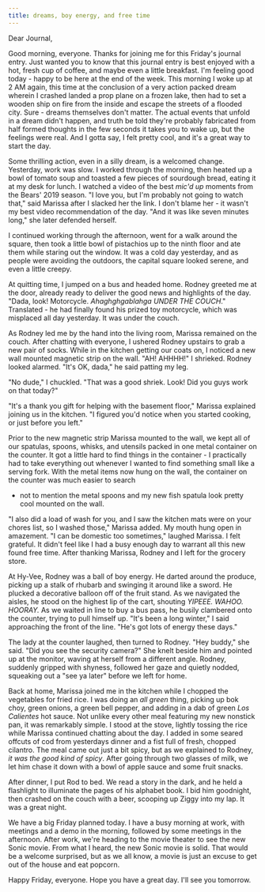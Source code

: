 ```yaml
---
title: dreams, boy energy, and free time
---
```


Dear Journal,

Good morning, everyone. Thanks for joining me for this Friday's journal
entry. Just wanted you to know that this journal entry is best enjoyed
with a hot, fresh cup of coffee, and maybe even a little breakfast. I'm
feeling good today - happy to be here at the end of the week. This
morning I woke up at 2 AM again, this time at the conclusion of a very
action packed dream wherein I crashed landed a prop plane on a frozen
lake, then had to set a wooden ship on fire from the inside and escape
the streets of a flooded city. Sure - dreams themselves don't matter.
The actual events that unfold in a dream didn't happen, and truth be
told they're probably fabricated from half formed thoughts in the few
seconds it takes you to wake up, but the feelings were real. And I gotta
say, I felt pretty cool, and it's a great way to start the day.

Some thrilling action, even in a silly dream, is a welcomed change.
Yesterday, work was slow. I worked through the morning, then heated up a
bowl of tomato soup and toasted a few pieces of sourdough bread, eating
it at my desk for lunch. I watched a video of the best *mic'd up*
moments from the Bears' 2019 season. "I love you, but I'm probably not
going to watch that," said Marissa after I slacked her the link. I don't
blame her - it wasn't my best video recommendation of the day. "And it
was like seven minutes long," she later defended herself.

I continued working through the afternoon, went for a walk around the
square, then took a little bowl of pistachios up to the ninth floor and
ate them while staring out the window. It was a cold day yesterday, and
as people were avoiding the outdoors, the capital square looked serene,
and even a little creepy.

At quitting time, I jumped on a bus and headed home. Rodney greeted me
at the door, already ready to deliver the good news and highlights of
the day. "Dada, look! Motorcycle. *Ahaghghgablahga UNDER THE COUCH*."
Translated - he had finally found his prized toy motorcycle, which was
misplaced all day yesterday. It was under the couch.

As Rodney led me by the hand into the living room, Marissa remained on
the couch. After chatting with everyone, I ushered Rodney upstairs to
grab a new pair of socks. While in the kitchen getting our coats on, I
noticed a new wall mounted magnetic strip on the wall. "AH! AHHHH!" I
shrieked. Rodney looked alarmed. "It's OK, dada," he said patting my
leg.

"No dude," I chuckled. "That was a good shriek. Look! Did you guys work
on that today?"

"It's a thank you gift for helping with the basement floor," Marissa
explained joining us in the kitchen. "I figured you'd notice when you
started cooking, or just before you left."

Prior to the new magnetic strip Marissa mounted to the wall, we kept all
of our spatulas, spoons, whisks, and utensils packed in one metal
container on the counter. It got a little hard to find things in the
container - I practically had to take everything out whenever I wanted
to find something small like a serving fork. With the metal items now
hung on the wall, the container on the counter was much easier to search
- not to mention the metal spoons and my new fish spatula look pretty
cool mounted on the wall.

"I also did a load of wash for you, and I saw the kitchen mats were on
your chores list, so I washed those," Marissa added. My mouth hung open
in amazement. "I can be domestic too sometimes," laughed Marissa. I felt
grateful. It didn't feel like I had a busy enough day to warrant all
this new found free time. After thanking Marissa, Rodney and I left for
the grocery store.

At Hy-Vee, Rodney was a ball of boy energy. He darted around the
produce, picking up a stalk of rhubarb and swinging it around like a
sword. He plucked a decorative balloon off of the fruit stand. As we
navigated the aisles, he stood on the highest lip of the cart, shouting
*YIPEEE. WAHOO. HOORAY.* As we waited in line to buy a bus pass, he
busily clambered onto the counter, trying to pull himself up. "It's been
a long winter," I said approaching the front of the line. "He's got lots
of energy these days."

The lady at the counter laughed, then turned to Rodney. "Hey buddy," she
said. "Did you see the security camera?" She knelt beside him and
pointed up at the monitor, waving at herself from a different angle.
Rodney, suddenly gripped with shyness, followed her gaze and quietly
nodded, squeaking out a "see ya later" before we left for home.

Back at home, Marissa joined me in the kitchen while I chopped the
vegetables for fried rice. I was doing an *all green* thing, picking up
bok choy, green onions, a green bell pepper, and adding in a dab of
green *Los Calientes* hot sauce. Not unlike every other meal featuring
my new nonstick pan, it was remarkably simple. I stood at the stove,
lightly tossing the rice while Marissa continued chatting about the day.
I added in some seared offcuts of cod from yesterdays dinner and a fist
full of fresh, chopped cilantro. The meal came out just a bit spicy, but
as we explained to Rodney, *it was the good kind of spicy*. After going
through two glasses of milk, we let him chase it down with a bowl of
apple sauce and some fruit snacks.

After dinner, I put Rod to bed. We read a story in the dark, and he held
a flashlight to illuminate the pages of his alphabet book. I bid him
goodnight, then crashed on the couch with a beer, scooping up Ziggy into
my lap. It was a great night.

We have a big Friday planned today. I have a busy morning at work, with
meetings and a demo in the morning, followed by some meetings in the
afternoon. After work, we're heading to the movie theater to see the new
Sonic movie. From what I heard, the new Sonic movie is solid. That would
be a welcome surprised, but as we all know, a movie is just an excuse to
get out of the house and eat popcorn.

Happy Friday, everyone. Hope you have a great day. I'll see you
tomorrow.

